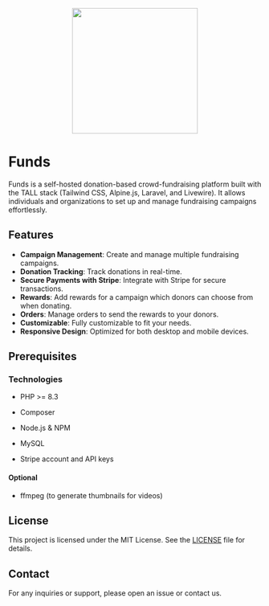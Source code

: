 <p align="center">
  <img src="https://github.com/user-attachments/assets/f1ec5c5a-41c1-4148-9343-385905d5f860" width="250px" />
</p>

# Funds

Funds is a self-hosted donation-based crowd-fundraising platform built with the TALL stack (Tailwind CSS, Alpine.js, Laravel, and Livewire). It allows individuals and organizations to set up and manage fundraising campaigns effortlessly.

## Features

- **Campaign Management**: Create and manage multiple fundraising campaigns.
- **Donation Tracking**: Track donations in real-time.
- **Secure Payments with Stripe**: Integrate with Stripe for secure transactions.
- **Rewards**: Add rewards for a campaign which donors can choose from when donating.
- **Orders**: Manage orders to send the rewards to your donors.
- **Customizable**: Fully customizable to fit your needs.
- **Responsive Design**: Optimized for both desktop and mobile devices.


## Prerequisites

### Technologies
- PHP >= 8.3
- Composer
- Node.js & NPM
- MySQL


- Stripe account and API keys

#### Optional
- ffmpeg (to generate thumbnails for videos)


## License

This project is licensed under the MIT License. See the [LICENSE](LICENSE) file for details.

## Contact

For any inquiries or support, please open an issue or contact us.

